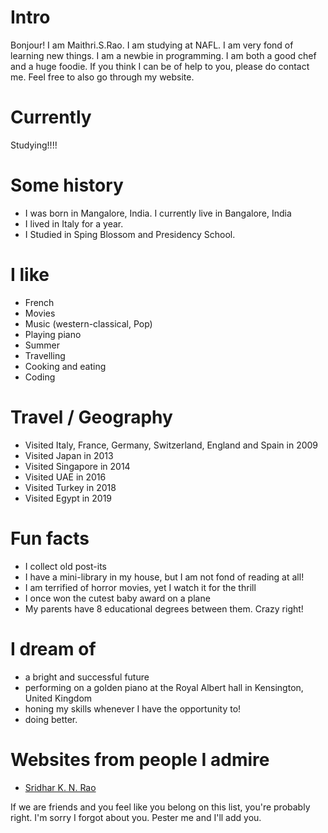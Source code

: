 
# Intro

Bonjour! I am Maithri.S.Rao. I am studying at NAFL. I am very fond of learning new things. I am a newbie in programming. I am both a good chef and a huge foodie. If you think I can be of help to you, please do contact me. Feel free to also go through my website.

# Currently

Studying!!!!

# Some history

- I was born in Mangalore, India. I currently live in Bangalore, India
- I lived in Italy for a year.
- I Studied in Sping Blossom and Presidency School.

# I like

- French
- Movies
- Music (western-classical, Pop)
- Playing piano
- Summer
- Travelling
- Cooking and eating
- Coding

# Travel / Geography

- Visited Italy, France, Germany, Switzerland, England and Spain in 2009
- Visited Japan in 2013
- Visited Singapore in 2014
- Visited UAE in 2016
- Visited Turkey in 2018
- Visited Egypt in 2019

# Fun facts

- I collect old post-its
- I have a mini-library in my house, but I am not fond of reading at all!
- I am terrified of horror movies, yet I watch it for the thrill
- I once won the cutest baby award on a plane
- My parents have 8 educational degrees between them. Crazy right!

# I dream of

- a bright and successful future
- performing on a golden piano at the Royal Albert hall in Kensington, United Kingdom
- honing my skills whenever I have the opportunity to!
- doing better.

# Websites from people I admire

- [Sridhar K. N. Rao](https://theraos.in/)

If we are friends and you feel like you belong on this list, you're probably right. I'm sorry I forgot about you. Pester me and I'll add you.
